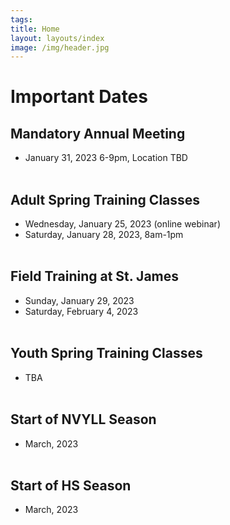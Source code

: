 ```yaml
---
tags:  
title: Home
layout: layouts/index
image: /img/header.jpg
---
```


# Important Dates

## Mandatory Annual Meeting
- January 31, 2023 6-9pm, Location TBD
<br><br>

## Adult Spring Training Classes
- Wednesday, January 25, 2023  (online webinar)
- Saturday, January 28, 2023, 8am-1pm
<br><BR>

## Field Training at St. James
- Sunday, January 29, 2023
- Saturday, February 4, 2023
<br><BR>

## Youth Spring Training Classes
- TBA
<br><BR>

## Start of NVYLL Season
- March, 2023
<br><BR>

## Start of HS Season
- March, 2023
 


